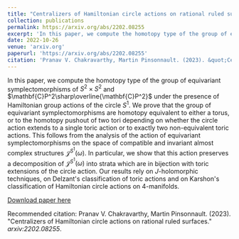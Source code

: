 ```yaml
---
title: "Centralizers of Hamiltonian circle actions on rational ruled surfaces"
collection: publications
permalink: https://arxiv.org/abs/2202.08255
excerpt: 'In this paper, we compute the homotopy type of the group of equivariant symplectomorphisms of $S^2\times S^2$ and $\mathbf{C}P^2\sharp\overline{\mathbf{C}P^2}$ under the presence of Hamiltonian group actions of the circle $S^1$. We prove that the group of equivariant symplectomorphisms are homotopy equivalent to either a torus, or to the homotopy pushout of two tori depending on whether the circle action extends to a single toric action or to exactly two non-equivalent toric actions.'
date: 2022-10-26
venue: 'arxiv.org'
paperurl: 'https://arxiv.org/abs/2202.08255'
citation: 'Pranav V. Chakravarthy, Martin Pinsonnault. (2023). &quot;Centralizers of Hamiltonian circle actions on rational ruled surfaces.&quot; <i>arxiv:2202.08255 </i>.'
---
```

In this paper, we compute the homotopy type of the group of equivariant symplectomorphisms of $S^2\times S^2$ and $\mathbf{C}P^2\sharp\overline{\mathbf{C}P^2}$ under the presence of Hamiltonian group actions of the circle $S^1$. We prove that the group of equivariant symplectomorphisms are homotopy equivalent to either a torus, or to the homotopy pushout of two tori depending on whether the circle action extends to a single toric action or to exactly two non-equivalent toric actions. This follows from the analysis of the action of equivariant symplectomorphisms on the space of compatible and invariant almost complex structures $\mathcal{J}^{S^1}(\omega)$. In particular, we show that this action preserves a decomposition of $\mathcal{J}^{S^1}(\omega)$ into strata which are in bijection with toric extensions of the circle action. Our results rely on $J$-holomorphic techniques, on Delzant's classification of toric actions and on Karshon's classification of Hamiltonian circle actions on 4-manifolds.

[Download paper here](https://arxiv.org/abs/2202.08255)

Recommended citation: Pranav V. Chakravarthy, Martin Pinsonnault. (2023). &quot;Centralizers of Hamiltonian circle actions on rational ruled surfaces.&quot; <i>arxiv:2202.08255</i>.
